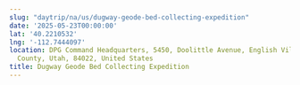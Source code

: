 ```yaml
---
slug: "daytrip/na/us/dugway-geode-bed-collecting-expedition"
date: '2025-05-23T00:00:00'
lat: '40.2210532'
lng: '-112.7444097'
location: DPG Command Headquarters, 5450, Doolittle Avenue, English Village, Tooele
  County, Utah, 84022, United States
title: Dugway Geode Bed Collecting Expedition
---
```



